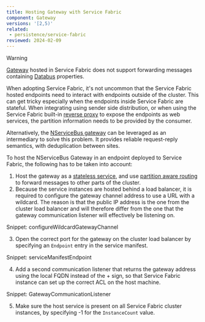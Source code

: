 ```yaml
---
title: Hosting Gateway with Service Fabric
component: Gateway
versions: '[2,5)'
related:
 - persistence/service-fabric
reviewed: 2024-02-09
---
```


> [!WARNING]
> [Gateway](/nservicebus/gateway) hosted in Service Fabric does not support forwarding messages containing [Databus](/nservicebus/messaging/claimcheck/) properties.

When adopting Service Fabric, it's not uncommon that the Service Fabric hosted endpoints need to interact with endpoints outside of the cluster. This can get tricky especially when the endpoints inside Service Fabric are stateful. When integrating using sender side distribution, or when using the Service Fabric built-in [reverse proxy](https://docs.microsoft.com/en-us/azure/service-fabric/service-fabric-reverseproxy) to expose the endpoints as web services, the partition information needs to be provided by the consumer.

Alternatively, the [NServiceBus gateway](/nservicebus/gateway/) can be leveraged as an intermediary to solve this problem. It provides reliable request-reply semantics, with deduplication between sites.

To host the NServiceBus Gateway in an endpoint deployed to Service Fabric, the following has to be taken into account:

1. Host the gateway as a [stateless service](/nservicebus/hosting/service-fabric-hosting/#stateless-service), and use [partition aware routing](/samples/azure/azure-service-fabric-routing/) to forward messages to other parts of the cluster.
2. Because the service instances are hosted behind a load balancer, it is required to configure the gateway channel address to use a URL with a wildcard. The reason is that the public IP address is the one from the cluster load balancer and will therefore differ from the one that the gateway communication listener will effectively be listening on.

Snippet: configureWildcardGatewayChannel

3. Open the correct port for the gateway on the cluster load balancer by specifying an `Endpoint` entry in the service manifest.

Snippet: serviceManifestEndpoint

4. Add a second communication listener that returns the gateway address using the local FQDN instead of the + sign, so that Service Fabric instance can set up the correct ACL on the host machine.

Snippet: GatewayCommunicationListener

5. Make sure the host service is present on all Service Fabric cluster instances, by specifying -1 for the `InstanceCount` value.
